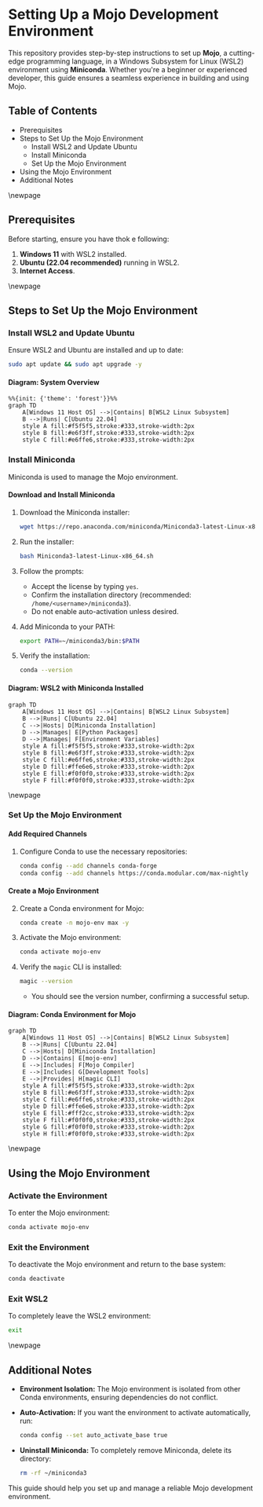 # Setting Up a Mojo Development Environment

This repository provides step-by-step instructions to set up **Mojo**, a cutting-edge programming language, in a Windows Subsystem for Linux (WSL2) environment using **Miniconda**. Whether you're a beginner or experienced developer, this guide ensures a seamless experience in building and using Mojo.



## Table of Contents

- Prerequisites
- Steps to Set Up the Mojo Environment
  - Install WSL2 and Update Ubuntu
  - Install Miniconda
  - Set Up the Mojo Environment
- Using the Mojo Environment
- Additional Notes

\newpage

## **Prerequisites**

Before starting, ensure you have thok e following:

1. **Windows 11** with WSL2 installed.
2. **Ubuntu (22.04 recommended)** running in WSL2.
3. **Internet Access**.

\newpage

## **Steps to Set Up the Mojo Environment**

### **Install WSL2 and Update Ubuntu**

Ensure WSL2 and Ubuntu are installed and up to date:

```bash
sudo apt update && sudo apt upgrade -y
```

#### **Diagram: System Overview**

```mermaid
%%{init: {'theme': 'forest'}}%%
graph TD
    A[Windows 11 Host OS] -->|Contains| B[WSL2 Linux Subsystem]
    B -->|Runs| C[Ubuntu 22.04]
    style A fill:#f5f5f5,stroke:#333,stroke-width:2px
    style B fill:#e6f3ff,stroke:#333,stroke-width:2px
    style C fill:#e6ffe6,stroke:#333,stroke-width:2px
```



### **Install Miniconda**

Miniconda is used to manage the Mojo environment.

#### **Download and Install Miniconda**

1. Download the Miniconda installer:

   ```bash
   wget https://repo.anaconda.com/miniconda/Miniconda3-latest-Linux-x86_64.sh
   ```

2. Run the installer:

   ```bash
   bash Miniconda3-latest-Linux-x86_64.sh
   ```

3. Follow the prompts:

   - Accept the license by typing `yes`.
   - Confirm the installation directory (recommended: `/home/<username>/miniconda3`).
   - Do not enable auto-activation unless desired.

4. Add Miniconda to your PATH:

   ```bash
   export PATH=~/miniconda3/bin:$PATH
   ```

5. Verify the installation:

   ```bash
   conda --version
   ```

#### **Diagram: WSL2 with Miniconda Installed**

```mermaid
graph TD
    A[Windows 11 Host OS] -->|Contains| B[WSL2 Linux Subsystem]
    B -->|Runs| C[Ubuntu 22.04]
    C -->|Hosts| D[Miniconda Installation]
    D -->|Manages| E[Python Packages]
    D -->|Manages| F[Environment Variables]
    style A fill:#f5f5f5,stroke:#333,stroke-width:2px
    style B fill:#e6f3ff,stroke:#333,stroke-width:2px
    style C fill:#e6ffe6,stroke:#333,stroke-width:2px
    style D fill:#ffe6e6,stroke:#333,stroke-width:2px
    style E fill:#f0f0f0,stroke:#333,stroke-width:2px
    style F fill:#f0f0f0,stroke:#333,stroke-width:2px
```

\newpage

### **Set Up the Mojo Environment**

#### **Add Required Channels**

1. Configure Conda to use the necessary repositories:
   ```bash
   conda config --add channels conda-forge
   conda config --add channels https://conda.modular.com/max-nightly
   ```

#### **Create a Mojo Environment**

2. Create a Conda environment for Mojo:

   ```bash
   conda create -n mojo-env max -y
   ```

3. Activate the Mojo environment:

   ```bash
   conda activate mojo-env
   ```

4. Verify the `magic` CLI is installed:

   ```bash
   magic --version
   ```

   - You should see the version number, confirming a successful setup.

#### **Diagram: Conda Environment for Mojo**

```mermaid
graph TD
    A[Windows 11 Host OS] -->|Contains| B[WSL2 Linux Subsystem]
    B -->|Runs| C[Ubuntu 22.04]
    C -->|Hosts| D[Miniconda Installation]
    D -->|Contains| E[mojo-env]
    E -->|Includes| F[Mojo Compiler]
    E -->|Includes| G[Development Tools]
    E -->|Provides| H[magic CLI]
    style A fill:#f5f5f5,stroke:#333,stroke-width:2px
    style B fill:#e6f3ff,stroke:#333,stroke-width:2px
    style C fill:#e6ffe6,stroke:#333,stroke-width:2px
    style D fill:#ffe6e6,stroke:#333,stroke-width:2px
    style E fill:#fff2cc,stroke:#333,stroke-width:2px
    style F fill:#f0f0f0,stroke:#333,stroke-width:2px
    style G fill:#f0f0f0,stroke:#333,stroke-width:2px
    style H fill:#f0f0f0,stroke:#333,stroke-width:2px
```

\newpage

## **Using the Mojo Environment**

### **Activate the Environment**

To enter the Mojo environment:

```bash
conda activate mojo-env
```

### **Exit the Environment**

To deactivate the Mojo environment and return to the base system:

```bash
conda deactivate
```

### **Exit WSL2**

To completely leave the WSL2 environment:

```bash
exit
```

\newpage

## **Additional Notes**

- **Environment Isolation:** The Mojo environment is isolated from other Conda environments, ensuring dependencies do not conflict.

- **Auto-Activation:** If you want the environment to activate automatically, run:

  ```bash
  conda config --set auto_activate_base true
  ```

- **Uninstall Miniconda:** To completely remove Miniconda, delete its directory:

  ```bash
  rm -rf ~/miniconda3
  ```

This guide should help you set up and manage a reliable Mojo development environment.

